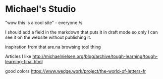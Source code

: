 # Michael's Studio

"wow this is a cool site" - everyone /s

I should add a field in the markdown that puts it in draft mode so only I can see it on the website without publishing it.

inspiration from that are.na browsing tool thing


Articles I like
http://michaelnielsen.org/blog/archive/tough-learning/tough-learning-final.html

good colors
https://www.wedge.work/project/the-world-of-letters-fr